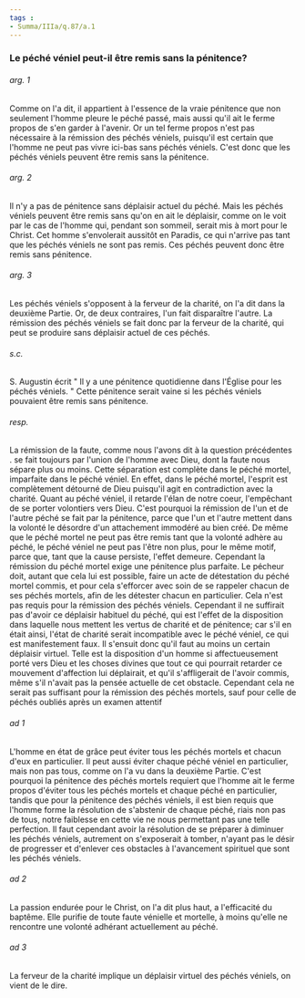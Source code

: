 ```yaml
---
tags : 
- Summa/IIIa/q.87/a.1
---
```


### Le péché véniel peut-il être remis sans la pénitence?

###### arg. 1
Comme on l'a dit, il appartient à l'essence de la vraie pénitence que non seulement l'homme pleure le péché passé, mais aussi qu'il ait le ferme propos de s'en garder à l'avenir. Or un tel ferme propos n'est pas nécessaire à la rémission des péchés véniels, puisqu'il est certain que l'homme ne peut pas vivre ici-bas sans péchés véniels. C'est donc que les péchés véniels peuvent être remis sans la pénitence. 

###### arg. 2
Il n'y a pas de pénitence sans déplaisir actuel du péché. Mais les péchés véniels peuvent être remis sans qu'on en ait le déplaisir, comme on le voit par le cas de l'homme qui, pendant son sommeil, serait mis à mort pour le Christ. Cet homme s'envolerait aussitôt en Paradis, ce qui n'arrive pas tant que les péchés véniels ne sont pas remis. Ces péchés peuvent donc être remis sans pénitence. 

###### arg. 3
Les péchés véniels s'opposent à la ferveur de la charité, on l'a dit dans la deuxième Partie. Or, de deux contraires, l'un fait disparaître l'autre. La rémission des péchés véniels se fait donc par la ferveur de la charité, qui peut se produire sans déplaisir actuel de ces péchés. 

###### s.c.
S. Augustin écrit " Il y a une pénitence quotidienne dans l'Église pour les péchés véniels. " Cette pénitence serait vaine si les péchés véniels pouvaient être remis sans pénitence. 

###### resp.
La rémission de la faute, comme nous l'avons dit à la question précédentes . se fait toujours par l'union de l'homme avec Dieu, dont la faute nous sépare plus ou moins. Cette séparation est complète dans le péché mortel, imparfaite dans le péché véniel. En effet, dans le péché mortel, l'esprit est complètement détourné de Dieu puisqu'il agit en contradiction avec la charité. Quant au péché véniel, il retarde l'élan de notre coeur, l'empêchant de se porter volontiers vers Dieu. C'est pourquoi la rémission de l'un et de l'autre péché se fait par la pénitence, parce que l'un et l'autre mettent dans la volonté le désordre d'un attachement immodéré au bien créé. De même que le péché mortel ne peut pas être remis tant que la volonté adhère au péché, le péché véniel ne peut pas l'être non plus, pour le même motif, parce que, tant que la cause persiste, l'effet demeure. Cependant la rémission du péché mortel exige une pénitence plus parfaite. Le pécheur doit, autant que cela lui est possible, faire un acte de détestation du péché mortel commis, et pour cela s'efforcer avec soin de se rappeler chacun de ses péchés mortels, afin de les détester chacun en particulier. Cela n'est pas requis pour la rémission des péchés véniels. Cependant il ne suffirait pas d'avoir ce déplaisir habituel du péché, qui est l'effet de la disposition dans laquelle nous mettent les vertus de charité et de pénitence; car s'il en était ainsi, l'état de charité serait incompatible avec le péché véniel, ce qui est manifestement faux. Il s'ensuit donc qu'il faut au moins un certain déplaisir virtuel. Telle est la disposition d'un homme si affectueusement porté vers Dieu et les choses divines que tout ce qui pourrait retarder ce mouvement d'affection lui déplairait, et qu'il s'affligerait de l'avoir commis, même s'il n'avait pas la pensée actuelle de cet obstacle. Cependant cela ne serait pas suffisant pour la rémission des péchés mortels, sauf pour celle de péchés oubliés après un examen attentif 

###### ad 1
L'homme en état de grâce peut éviter tous les péchés mortels et chacun d'eux en particulier. Il peut aussi éviter chaque péché véniel en particulier, mais non pas tous, comme on l'a vu dans la deuxième Partie. C'est pourquoi la pénitence des péchés mortels requiert que l'homme ait le ferme propos d'éviter tous les péchés mortels et chaque péché en particulier, tandis que pour la pénitence des péchés véniels, il est bien requis que l'homme forme la résolution de s'abstenir de chaque péché, riais non pas de tous, notre faiblesse en cette vie ne nous permettant pas une telle perfection. Il faut cependant avoir la résolution de se préparer à diminuer les péchés véniels, autrement on s'exposerait à tomber, n'ayant pas le désir de progresser et d'enlever ces obstacles à l'avancement spirituel que sont les péchés véniels. 

###### ad 2
La passion endurée pour le Christ, on l'a dit plus haut, a l'efficacité du baptême. Elle purifie de toute faute vénielle et mortelle, à moins qu'elle ne rencontre une volonté adhérant actuellement au péché. 

###### ad 3
La ferveur de la charité implique un déplaisir virtuel des péchés véniels, on vient de le dire. 

